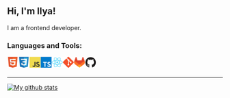 ## Hi, I'm Ilya!

I am a frontend developer. 

### Languages and Tools:

<a href="https://html.spec.whatwg.org/multipage/" target="_blank"><img align="left" alt="HTML5" width="26px" src="./public/icons/html5.svg" /></a>
<a href="https://www.w3.org/TR/css-cascade-5/" target="_blank"><img align="left" alt="CSS3" width="26px" src="./public/icons/css3.svg" /></a>
<a href="https://ecma-international.org/publications-and-standards/standards/ecma-262/" target="_blank"><img align="left" alt="Javascript" width="26px" src="./public/icons/javascript.svg" /></a>
<a href="https://www.typescriptlang.org/" target="_blank"><img align="left" alt="Typescript" width="26px" src="./public/icons/typescript.svg" /></a>
<a href="https://react.dev/" target="_blank"><img align="left" alt="React" width="26px" src="./public/icons/react.svg" /></a>
<a href="https://git-scm.com/" target="_blank"><img align="left" alt="Git" width="26px" src="./public/icons/git.svg" /></a>
<a href="https://about.gitlab.com/" target="_blank"><img align="left" alt="Gitlab" width="26px" src="./public/icons/gitlab.svg" /></a>
<a href="https://github.com/" target="_blank"><img align="left" alt="Github" width="26px" src="./public/icons/github.svg" /></a>



<br />
<br />

---

[![My github stats](https://github-readme-stats.vercel.app/api?username=ilya2306&include_all_commits=true&count_private=true&show_icons=true&line_height=20&title_color=FFFFFF&icon_color=FFFFFF&text_color=FFFFFF&bg_color=0D1117)](https://github.com/ilya2306)
